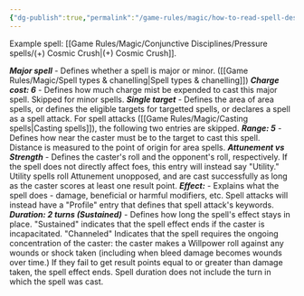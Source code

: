 ```yaml
---
{"dg-publish":true,"permalink":"/game-rules/magic/how-to-read-spell-descriptions/"}
---
```


Example spell: [[Game Rules/Magic/Conjunctive Disciplines/Pressure spells/(+) Cosmic Crush\|(+) Cosmic Crush]].

***Major spell*** - Defines whether a spell is major or minor. ([[Game Rules/Magic/Spell types & chanelling\|Spell types & chanelling]])
***Charge cost: 6*** - Defines how much charge mist be expended to cast this major spell. Skipped for minor spells.
***Single target*** - Defines the area of area spells, or defines the eligible targets for targetted spells, or declares a spell as a spell attack. For spell attacks ([[Game Rules/Magic/Casting spells\|Casting spells]]), the following two entries are skipped.
***Range: 5*** - Defines how near the caster must be to the target to cast this spell. Distance is measured to the point of origin for area spells.
***Attunement vs Strength*** - Defines the caster's roll and the opponent's roll, respectively. If the spell does not directly affect foes, this entry will instead say "Utility." Utility spells roll Attunement unopposed, and are cast successfully as long as the caster scores at least one result point.
***Effect:*** - Explains what the spell does - damage, beneficial or harmful modifiers, etc. Spell attacks will instead have a "Profile" entry that defines that spell attack's keywords.
***Duration: 2 turns (Sustained)*** - Defines how long the spell's effect stays in place. "Sustained" indicates that the spell effect ends if the caster is incapacitated. "Channeled" Indicates that the spell requires the ongoing concentration of the caster: the caster makes a Willpower roll against any wounds or shock taken (including when bleed damage becomes wounds over time.) If they fail to get result points equal to or greater than damage taken, the spell effect ends.
Spell duration does not include the turn in which the spell was cast.